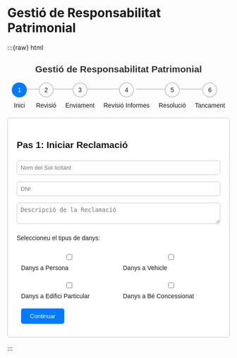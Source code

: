 # Gestió de Responsabilitat Patrimonial

:::{raw} html
<style>
  #rp-app { margin: 1rem 0; isolation: isolate; font-family: Arial, sans-serif; text-align: center; }
  #rp-app h1 { color: #333; }
  #rp-app .rp-progressbar{ display:flex; justify-content:space-between; list-style:none; padding:0; margin:0 0 20px; counter-reset: rp-step; }
  #rp-app .rp-progress-step{ flex-grow:1; position:relative; text-align:center; cursor:pointer; }
  #rp-app .rp-progress-step:before{ content: counter(rp-step); counter-increment: rp-step; width:30px; height:30px; border:2px solid #ccc;
     display:block; text-align:center; margin:0 auto 10px; border-radius:50%; line-height:30px; background:#fff; }
  #rp-app .rp-progress-step:after{ content:''; position:absolute; width:100%; height:2px; background:#ccc; top:14px; left:-50%; z-index:-1; }
  #rp-app .rp-progress-step:first-child:after{ content:none; }
  #rp-app .rp-progress-step.active:before, #rp-app .rp-progress-step.completed:before{ background:#007bff; border-color:#007bff; color:#fff; }
  #rp-app .rp-progress-step.completed:after{ background:#007bff; }
  #rp-app .rp-step-content{ display:none; padding:20px; margin-top:20px; background:#fff; border:1px solid #ccc; border-radius:5px; text-align:left; }
  #rp-app .rp-step-content.active{ display:block; }
  #rp-app .rp-btn{ padding:10px 20px; margin:10px; background:#007bff; color:#fff; border:0; border-radius:5px; cursor:pointer; }
  #rp-app .rp-btn:hover{ background:#0056b3; }
  #rp-app input, #rp-app select, #rp-app textarea{ width:100%; padding:8px; margin-top:5px; margin-bottom:10px; border:1px solid #ccc; border-radius:5px; }
  #rp-app .rp-hidden{ display:none; }
  #rp-app .rp-type-damage{ display:flex; justify-content:space-around; flex-wrap:wrap; margin-top:10px; }
  #rp-app .rp-type-damage > div{ flex:1; min-width:150px; margin:10px; }
  #rp-app .rp-damage-info{ text-align:left; }
  #rp-app .rp-checks{ display:flex; justify-content:space-around; flex-wrap:wrap; }
</style>

<section id="rp-app">
  <h1>Gestió de Responsabilitat Patrimonial</h1>

  <ul class="rp-progressbar">
    <li class="rp-progress-step active" data-step="1">Inici</li>
    <li class="rp-progress-step" data-step="2">Revisió</li>
    <li class="rp-progress-step" data-step="3">Enviament</li>
    <li class="rp-progress-step" data-step="4">Revisió Informes</li>
    <li class="rp-progress-step" data-step="5">Resolució</li>
    <li class="rp-progress-step" data-step="6">Tancament</li>
  </ul>

  <!-- PAS 1 -->
  <div class="rp-step-content active" data-step="1">
    <h2>Pas 1: Iniciar Reclamació</h2>
    <input type="text" id="rp-solicitant-nom" placeholder="Nom del Sol·licitant" required>
    <input type="text" id="rp-solicitant-dni" placeholder="DNI" required>
    <textarea id="rp-reclamacio-descripcio" placeholder="Descripció de la Reclamació" required></textarea>
    <p>Seleccioneu el tipus de danys:</p>
    <div class="rp-type-damage">
      <div>
        <input type="checkbox" id="rp-persona" value="persona">
        <label for="rp-persona">Danys a Persona</label>
        <div id="rp-persona-documents" class="rp-hidden rp-damage-info">
          <p>Aporteu els següents documents:</p>
          <input type="file" id="rp-informe-medico" required>
          <label for="rp-informe-medico">Informe Mèdic</label><br>
          <input type="file" id="rp-justificant-despeses" required>
          <label for="rp-justificant-despeses">Justificant de Despeses Mèdiques</label><br>
        </div>
      </div>
      <div>
        <input type="checkbox" id="rp-vehicle" value="vehicle">
        <label for="rp-vehicle">Danys a Vehicle</label>
        <div id="rp-vehicle-documents" class="rp-hidden rp-damage-info">
          <p>Aporteu la següent informació:</p>
          <label for="rp-vehicle_type">Tipus de Vehicle:</label>
          <input type="text" id="rp-vehicle_type" required><br>
          <label for="rp-vehicle_damage">Descripció dels Danys:</label>
          <textarea id="rp-vehicle_damage" required></textarea><br>
          <label for="rp-incident_location">Lloc de l'Incident:</label>
          <input type="text" id="rp-incident_location" required><br>
          <label for="rp-incident_time">Hora de l'Incident:</label>
          <input type="time" id="rp-incident_time" required><br>
        </div>
      </div>
      <div>
        <input type="checkbox" id="rp-edifici" value="edifici">
        <label for="rp-edifici">Danys a Edifici Particular</label>
        <div id="rp-edifici-documents" class="rp-hidden rp-damage-info">
          <p>Aporteu la següent informació:</p>
          <label for="rp-building_damage">Descripció dels Danys:</label>
          <textarea id="rp-building_damage" required></textarea><br>
          <label for="rp-building_location">Lloc de l'Incident:</label>
          <input type="text" id="rp-building_location" required><br>
          <label for="rp-building_photos">Fotos del Dany:</label>
          <input type="file" id="rp-building_photos" accept="image/*" multiple required><br>
        </div>
      </div>
      <div>
        <input type="checkbox" id="rp-be" value="be">
        <label for="rp-be">Danys a Bé Concessionat</label>
        <div id="rp-be-documents" class="rp-hidden rp-damage-info">
          <p>Aporteu la següent informació:</p>
          <label for="rp-concession_damage">Descripció dels Danys:</label>
          <textarea id="rp-concession_damage" required></textarea><br>
          <label for="rp-concession_location">Lloc de l'Incident:</label>
          <input type="text" id="rp-concession_location" required><br>
          <label for="rp-concession_photos">Fotos del Dany:</label>
          <input type="file" id="rp-concession_photos" accept="image/*" multiple required><br>
        </div>
      </div>
    </div>
    <button type="button" class="rp-btn" data-action="next">Continuar</button>
  </div>

  <!-- PAS 2 -->
  <div class="rp-step-content" data-step="2">
    <h2>Pas 2: Revisió del TAG</h2>
    <p>Aquesta reclamació requereix diversos informes. Si us plau, confirmeu que la documentació està completa:</p>
    <div class="rp-checks">
      <div><input type="checkbox" id="rp-doc_persona"><label for="rp-doc_persona">Documentació Danys a Persona Completa</label></div>
      <div><input type="checkbox" id="rp-doc_vehicle"><label for="rp-doc_vehicle">Documentació Danys a Vehicle Completa</label></div>
      <div><input type="checkbox" id="rp-doc_edifici"><label for="rp-doc_edifici">Documentació Danys a Edifici Completa</label></div>
      <div><input type="checkbox" id="rp-doc_be"><label for="rp-doc_be">Documentació Danys a Bé Concessionat Completa</label></div>
    </div>
    <button type="button" class="rp-btn" data-action="next">Continuar</button>
  </div>

  <!-- PAS 3 -->
  <div class="rp-step-content" data-step="3">
    <h2>Pas 3: Enviament als Rols</h2>
    <ul id="rp-rols-list"></ul>
    <button type="button" class="rp-btn" data-action="next">Continuar</button>
  </div>

  <!-- PAS 4 -->
  <div class="rp-step-content" data-step="4">
    <h2>Pas 4: Recepció dels Informes</h2>
    <select id="rp-rol-select">
      <option value="">Seleccioneu un rol</option>
      <option value="tag">TAG</option>
      <option value="policia">Policia</option>
      <option value="tecnic_vehicles">Tècnic de Vehicles</option>
      <option value="arquitecte">Arquitecte</option>
      <option value="brigada">Brigada Municipal</option>
      <option value="concessionaria">Concessionària</option>
    </select>
    <div id="rp-rol-tasks" class="rp-hidden"></div>
    <button type="button" class="rp-btn" data-action="next">Continuar</button>
  </div>

  <!-- PAS 5 -->
  <div class="rp-step-content" data-step="5">
    <h2>Pas 5: Resolució</h2>
    <select id="rp-resolucio"><option value="favorable">Favorable</option><option value="desfavorable">Desfavorable</option></select>
    <textarea id="rp-resum" placeholder="Resum de la reclamació i la resolució"></textarea>
    <button type="button" class="rp-btn" data-action="gen">Enviar Resolució</button>
  </div>

  <!-- PAS 6 -->
  <div class="rp-step-content" data-step="6">
    <h2>Pas 6: Tancament</h2>
    <div id="rp-final"></div>
    <button type="button" class="rp-btn" data-action="reset">Nova Reclamació</button>
  </div>
</section>

<script>
(function(){
  const app=document.getElementById('rp-app'); if(!app) return;
  let currentStep=1; let informesRebuts=[];
  const $=(s)=>app.querySelector(s); const $$=(s)=>app.querySelectorAll(s);

  function showStep(s){
    $$('.rp-progress-step').forEach(e=>e.classList.remove('active','completed'));
    $$('.rp-step-content').forEach(e=>e.classList.remove('active'));
    const p=app.querySelector('.rp-progress-step[data-step="'+s+'"]');
    const c=app.querySelector('.rp-step-content[data-step="'+s+'"]');
    if(p) p.classList.add('active'); if(c) c.classList.add('active');
    for(let i=1;i<s;i++){
      const pi=app.querySelector('.rp-progress-step[data-step="'+i+'"]');
      if(pi) pi.classList.add('completed');
    }
    currentStep=s;
  }

  function nextStep(){
    if(currentStep<6){
      showStep(currentStep+1);
      if(currentStep===3) updateRolsList();
      if(currentStep===4) updateInformesList();
    }
  }

  function updateRolsList(){
    const sel=$$('.rp-type-damage input:checked'); const list=$('#rp-rols-list'); list.innerHTML='';
    sel.forEach(t=>{
      let rols='';
      if(t.value==='persona') rols='Policia';
      if(t.value==='vehicle') rols='Policia, Tècnic de Vehicles';
      if(t.value==='edifici') rols='Policia, Arquitecte, Brigada Municipal';
      if(t.value==='be') rols='Policia, Concessionària, Brigada Municipal';
      rols.split(', ').forEach(r=>{
        const li=document.createElement('li');
        li.textContent=`${r} (per a ${t.labels[0].innerText})`;
        list.appendChild(li);
      });
    });
  }

  function updateInformesList(){
    const sel=$$('.rp-type-damage input:checked');
    let informesList=$('#rp-informes-list');
    if(!informesList){
      informesList=document.createElement('div');
      informesList.id='rp-informes-list';
      app.appendChild(informesList);
    }
    informesList.innerHTML='';
    sel.forEach(t=>{
      let informe='';
      switch(t.value){
        case 'persona': informe='Informe Policial'; break;
        case 'vehicle': informe='Informe Policial, Informe Tècnic del Vehicle'; break;
        case 'edifici': informe='Informe Policial, Informe d\'Arquitecte, Informe Brigada'; break;
        case 'be': informe='Informe Policial, Informe Concessionària, Informe Brigada'; break;
      }
      const div=document.createElement('div');
      div.innerHTML=`<input type="checkbox" class="rp-informe-check" id="${t.value}-informe">
                      <label for="${t.value}-informe">${informe}</label>`;
      informesList.appendChild(div);
    });
  }

  function showRoleTasks(){
    const roleTasks=$('#rp-rol-tasks');
    const selectedRole=$('#rp-rol-select').value;
    roleTasks.classList.add('rp-hidden');
    roleTasks.innerHTML='';
    if(selectedRole){
      const tasks=document.createElement('div');
      switch(selectedRole){
        case 'policia': tasks.innerHTML='<h3>Policia</h3><p>Detalls incident…</p>'; break;
        case 'tecnic_vehicles': tasks.innerHTML='<h3>Tècnic Vehicles</h3><p>Valoració danys…</p>'; break;
        case 'arquitecte': tasks.innerHTML='<h3>Arquitecte</h3><p>Inspecció lloc…</p>'; break;
        case 'brigada': tasks.innerHTML='<h3>Brigada Municipal</h3><p>Verificació reparacions…</p>'; break;
        case 'concessionaria': tasks.innerHTML='<h3>Concessionària</h3><p>Valoració i reparacions…</p>'; break;
        case 'tag': tasks.innerHTML='<h3>TAG</h3><p>Confirmar recepció informes…</p>'; break;
      }
      roleTasks.appendChild(tasks);
      roleTasks.classList.remove('rp-hidden');
    }
  }

  function generateResolution(){
    const nom=$('#rp-solicitant-nom').value;
    const dni=$('#rp-solicitant-dni').value;
    const desc=$('#rp-reclamacio-descripcio').value;
    informesRebuts=Array.from($$('.rp-informe-check:checked')).map(i=>i.value);
    $('#rp-final').innerHTML=`<h3>Resolució</h3>
      <p><strong>Reclamant:</strong> ${nom} (DNI: ${dni})</p>
      <p><strong>Descripció:</strong> ${desc}</p>
      <p><strong>Informes rebuts:</strong> ${informesRebuts.join(', ')}</p>
      <p><strong>Resolució:</strong> ${$('#rp-resolucio').value}</p>
      <p><strong>Resum:</strong> ${$('#rp-resum').value}</p>`;
    nextStep();
  }

  function resetProcess(){ showStep(1); }

  app.addEventListener('change',e=>{
    if(e.target.id==='rp-rol-select') showRoleTasks();
  });

  app.addEventListener('click',e=>{
    const a=e.target.closest('[data-action]');
    if(a&&a.dataset.action==='next') nextStep();
    if(a&&a.dataset.action==='gen') generateResolution();
    if(a&&a.dataset.action==='reset') resetProcess();
  });

  showStep(1);
})();
</script>
:::
